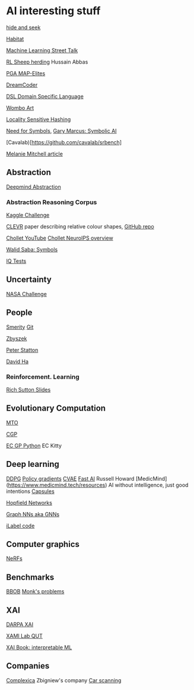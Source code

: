 # AI interesting stuff
<!-- All things AI except robots -->

[ hide and seek](https://openai.com/blog/emergent-tool-use/)

[Habitat](https://techcrunch.com/2021/06/30/facebook-and-matterport-collaborate-on-realistic-virtual-training-environments-for-ai/)

[Machine Learning Street Talk](https://anchor.fm/machinelearningstreettalk)

[RL Sheep herding](https://www.youtube.com/watch?v=vvyVTbaXzPk) Hussain Abbas

[PGA MAP-Elites](https://github.com/ollenilsson19/PGA-MAP-Elites)

[DreamCoder](https://arxiv.org/pdf/2006.08381.pdf)

[DSL Domain Specific Language](https://towardsdatascience.com/on-the-importance-of-dsls-in-ml-and-ai-1dbccb3a2916)

[Wombo Art](https://app.wombo.art/)

[Locality Sensitive Hashing](https://towardsdatascience.com/understanding-locality-sensitive-hashing-49f6d1f6134)

[Need for Symbols](https://medium.com/ontologik/ai-cannot-ignore-symbolic-logic-and-heres-why-1f896713525b), 
[Gary Marcus: Symbolic AI](https://nautil.us/deep-learning-is-hitting-a-wall-14467/)

[Cavalab)[https://github.com/cavalab/srbench]

[Melanie Mitchell article](https://www.quantamagazine.org/melanie-mitchell-trains-ai-to-think-with-analogies-20210714/)

## Abstraction 
[Deepmind Abstraction](https://deepmind.com/blog/article/measuring-abstract-reasoning)

### Abstraction Reasoning Corpus
[Kaggle Challenge](https://www.kaggle.com/c/abstraction-and-reasoning-challenge)

[CLEVR](https://arxiv.org/pdf/1904.12584.pdf) paper describing relative colour shapes, [GitHub repo](https://github.com/sashi2295/clevr-dataset-gen)

[Chollet YouTube](https://www.youtube.com/watch?v=jkBCyingDbk)
[Chollet NeuroIPS overview](https://joepalermo.github.io/2021/01/10/talk-review-francois-chollet-neurips-2020.html)

[Walid Saba: Symbols](https://medium.com/ontologik/ai-cannot-ignore-symbolic-logic-and-heres-why-1f896713525b)

[IQ Tests](https://en.wikipedia.org/wiki/Raven%27s_Progressive_Matrices)

## Uncertainty
[NASA Challenge](https://uqtools.larc.nasa.gov/nasa-uq-challenge-problem-2020/)

## People
[Smerity](https://hacker-news.news/profile/Smerity) [Git](https://github.com/Smerity)

[Zbyszek](https://cs.adelaide.edu.au/~zbyszek/)

[Peter Statton](http://neuro-ai.info/manifesto.html?i=1)

[David Ha](https://attentionagent.github.io/)

### Reinforcement. Learning
[Rich Sutton Slides](https://slideplayer.com/slide/2403698/)


## Evolutionary Computation 
[MTO](http://www.bdsc.site/websites/MTO/index.html)

[CGP](https://www.cartesiangp.com/)

[EC GP Python](https://github.com/ec-kity/ec-kity/) EC Kitty

## Deep learning
[DDPG](https://towardsdatascience.com/deep-deterministic-policy-gradient-ddpg-theory-and-implementation-747a3010e82f)
[Policy gradients](https://towardsdatascience.com/policy-gradients-in-a-nutshell-8b72f9743c5d)
[CVAE](https://agustinus.kristia.de/techblog/2016/12/17/conditional-vae/)
[Fast AI](https://www.fast.ai/) Russell Howard
[MedicMind] (https://www.medicmind.tech/resources) AI without intelligence, just good intentions
[Capsules](https://towardsdatascience.com/capsule-networks-the-new-deep-learning-network-bd917e6818e8)

[Hopfield Networks](https://towardsdatascience.com/hopfield-networks-are-useless-heres-why-you-should-learn-them-f0930ebeadcd)

[Graph NNs aka GNNs](https://medium.com/dair-ai/an-illustrated-guide-to-graph-neural-networks-d5564a551783)

[iLabel code](https://edgarsucar.github.io/ilabel/)

## Computer graphics 
[NeRFs](https://github.com/NVlabs/instant-ngp)

## Benchmarks
[BBOB](http://coco.lri.fr/COCOdoc/bbo_experiment.html)
[Monk's problems ](https://archive.ics.uci.edu/ml/machine-learning-databases/monks-problems/)

## XAI

[DARPA XAI](https://www.darpa.mil/program/explainable-artificial-intelligence)

[XAMI Lab QUT](https://www.xami-lab.org/)

[XAI Book: interpretable ML](https://christophm.github.io/interpretable-ml-book/)

## Companies
[Complexica](https://www.complexica.com/) Zbigniew's company
[Car scanning](https://arstechnica.com/cars/2022/02/this-ai-mechanic-scans-your-car-or-tires-to-diagnose-defects/)

